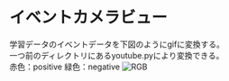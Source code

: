 # イベントカメラビュー
学習データのイベントデータを下図のようにgifに変換する。  
一つ前のディレクトリにあるyoutube.pyにより変換できる。  
赤色：positive
緑色：negative
![RGB](https://github.com/oshima-yoppi/SNU_torch/blob/bf0eeb282c6cc7c25fda309d9154aa09b9ee3c4b/youtube/douga_.gif)

